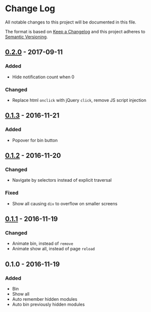 # Change Log
All notable changes to this project will be documented in this file.

The format is based on [Keep a Changelog](http://keepachangelog.com/)
and this project adheres to [Semantic Versioning](http://semver.org/).

## [0.2.0] - 2017-09-11
### Added
- Hide notification count when 0

### Changed
- Replace html `onclick` with jQuery `click`, remove JS script injection

## [0.1.3] - 2016-11-21
### Added
- Popover for bin button

## [0.1.2] - 2016-11-20
### Changed
- Navigate by selectors instead of explicit traversal

### Fixed
- Show all causing `div` to overflow on smaller screens

## [0.1.1] - 2016-11-19
### Changed
- Animate bin, instead of `remove`
- Animate show all, instead of page `reload`

## 0.1.0 - 2016-11-19
### Added
- Bin
- Show all
- Auto remember hidden modules
- Auto bin previously hidden modules

[0.2.0]: https://github.com/acjh/ivle-module-bin/compare/v0.1.3...v0.2.0
[0.1.3]: https://github.com/acjh/ivle-module-bin/compare/v0.1.2...v0.1.3
[0.1.2]: https://github.com/acjh/ivle-module-bin/compare/v0.1.1...v0.1.2
[0.1.1]: https://github.com/acjh/ivle-module-bin/compare/v0.1...v0.1.1
